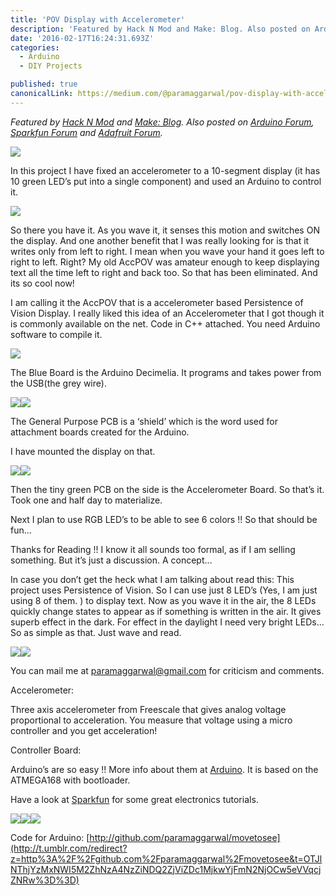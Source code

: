 ```yaml
---
title: 'POV Display with Accelerometer'
description: 'Featured by Hack N Mod and Make: Blog. Also posted on Arduino Forum, Sparkfun Forum and Adafruit Forum. In this project I have fixed an accelerometer to a 10-segment display (it has 10 green LED’s…'
date: '2016-02-17T16:24:31.693Z'
categories:
  - Arduino
  - DIY Projects

published: true
canonicalLink: https://medium.com/@paramaggarwal/pov-display-with-accelerometer-62c91c49bf56
---
```


_Featured by_ [_Hack N Mod_](http://t.umblr.com/redirect?z=http%3A%2F%2Fhacknmod.com%2Fhack%2Fdirt-simple-pov-led-display%2F&t=MWVkNzFhMWE1YWVkZmJjNzY0NWI2NWNiZWRiNGNlMjQ2Yzk4MTlkYSw5eVVqcjZNRw%3D%3D) _and_ [_Make: Blog_](http://t.umblr.com/redirect?z=http%3A%2F%2Fblog.makezine.com%2Farchive%2F2008%2F10%2Farduino_minipov_with_acce.html&t=ODIwYWMyNjQ1MDMyMWZlNjQwNDYzZDQ1NTk2MDFjNmFkYWFkNmNhZCw5eVVqcjZNRw%3D%3D)_._ _Also posted on_ [_Arduino Forum_](http://t.umblr.com/redirect?z=http%3A%2F%2Fwww.arduino.cc%2Fcgi-bin%2Fyabb2%2FYaBB.pl%3Fnum%3D1223449559%2F13%2313&t=YjAwMjMxYTgyMjQzN2I2MWViMzRlMGY2Y2UwMDNjOGQ0MWJlZjQ2MCw5eVVqcjZNRw%3D%3D)_,_ [_Sparkfun Forum_](http://t.umblr.com/redirect?z=http%3A%2F%2Fforum.sparkfun.com%2Fviewtopic.php%3Fp%3D56703%23p56703&t=YThhNmExNTI3ZGEzMTc0ZjkxZDY2NTQ0Njk1Njc2NGQzYzBjZDBlZiw5eVVqcjZNRw%3D%3D) _and_ [_Adafruit Forum_](http://t.umblr.com/redirect?z=http%3A%2F%2Fforums.adafruit.com%2Fviewtopic.php%3Ft%3D6446%23p31328&t=MzA3Yzc4NjdmN2NiOTQ5YTU2N2Q2MjBlNTk1MzQ3YmI0NmUzZTZjNCw5eVVqcjZNRw%3D%3D)_._

![](./asset-1.jpg)

In this project I have fixed an accelerometer to a 10-segment display (it has 10 green LED’s put into a single component) and used an Arduino to control it.

![](./asset-2.jpg)

So there you have it. As you wave it, it senses this motion and switches ON the display. And one another benefit that I was really looking for is that it writes only from left to right. I mean when you wave your hand it goes left to right to left. Right? My old AccPOV was amateur enough to keep displaying text all the time left to right and back too. So that has been eliminated. And its so cool now!

I am calling it the AccPOV that is a accelerometer based Persistence of Vision Display. I really liked this idea of an Accelerometer that I got though it is commonly available on the net. Code in C++ attached. You need Arduino software to compile it.

![](./asset-3.jpg)

The Blue Board is the Arduino Decimelia. It programs and takes power from the USB(the grey wire).

![](./asset-4.jpg)![](./asset-5.jpg)

The General Purpose PCB is a ‘shield’ which is the word used for attachment boards created for the Arduino.

I have mounted the display on that.

![](./asset-6.jpg)![](./asset-7.jpg)

Then the tiny green PCB on the side is the Accelerometer Board. So that’s it. Took one and half day to materialize.

Next I plan to use RGB LED’s to be able to see 6 colors !! So that should be fun…

Thanks for Reading !! I know it all sounds too formal, as if I am selling something. But it’s just a discussion. A concept…

In case you don’t get the heck what I am talking about read this: This project uses Persistence of Vision. So I can use just 8 LED’s (Yes, I am just using 8 of them. ) to display text. Now as you wave it in the air, the 8 LEDs quickly change states to appear as if something is written in the air. It gives superb effect in the dark. For effect in the daylight I need very bright LEDs… So as simple as that. Just wave and read.

![](./asset-8.jpg)![](./asset-9.jpg)

You can mail me at [paramaggarwal@gmail.com](http://t.umblr.com/redirect?z=mailto%3Aparamaggarwal%40gmail.com&t=MTM0NGY4NWIxMjcwN2EyMGEyYTFhYTNhNDcxNTMzMWJlZjY2ZTcwNCw5eVVqcjZNRw%3D%3D) for criticism and comments.

Accelerometer:

Three axis accelerometer from Freescale that gives analog voltage proportional to acceleration. You measure that voltage using a micro controller and you get acceleration!

Controller Board:

Arduino’s are so easy !! More info about them at [Arduino](http://t.umblr.com/redirect?z=http%3A%2F%2Farduino.cc&t=MmFiYTQzNWJhMDBhYjQzMzlhOGQ2MDgxOTliNmFhOGJkOGM0NjVkNSw5eVVqcjZNRw%3D%3D). It is based on the ATMEGA168 with bootloader.

Have a look at [Sparkfun](http://t.umblr.com/redirect?z=http%3A%2F%2Fsparkfun.com&t=ZTg3ZGRhZDVjMTIzYWI5YWU0MGUzNzdlMjFlNjJjZGRmNjdjZDk1Myw5eVVqcjZNRw%3D%3D) for some great electronics tutorials.

![](./asset-10.jpg)![](./asset-11.jpg)![](./asset-12.jpg)

Code for Arduino: [http://github.com/paramaggarwal/movetosee](http://t.umblr.com/redirect?z=http%3A%2F%2Fgithub.com%2Fparamaggarwal%2Fmovetosee&t=OTJlNThjYzMxNWI5M2ZhNzA4NzZiNDQ2ZjViZDc1MjkwYjFmN2NjOCw5eVVqcjZNRw%3D%3D)
